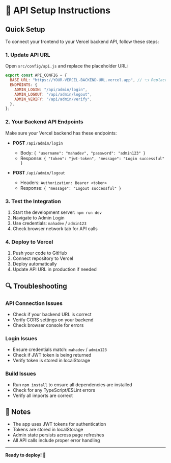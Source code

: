 # 🔧 API Setup Instructions

## Quick Setup

To connect your frontend to your Vercel backend API, follow these steps:

### 1. Update API URL

Open `src/config/api.js` and replace the placeholder URL:

```javascript
export const API_CONFIG = {
  BASE_URL: "https://YOUR-VERCEL-BACKEND-URL.vercel.app", // 👈 Replace this
  ENDPOINTS: {
    ADMIN_LOGIN: "/api/admin/login",
    ADMIN_LOGOUT: "/api/admin/logout",
    ADMIN_VERIFY: "/api/admin/verify",
  },
};
```

### 2. Your Backend API Endpoints

Make sure your Vercel backend has these endpoints:

- **POST** `/api/admin/login`

  - Body: `{ "username": "mahadev", "password": "admin123" }`
  - Response: `{ "token": "jwt-token", "message": "Login successful" }`

- **POST** `/api/admin/logout`
  - Headers: `Authorization: Bearer <token>`
  - Response: `{ "message": "Logout successful" }`

### 3. Test the Integration

1. Start the development server: `npm run dev`
2. Navigate to Admin Login
3. Use credentials: `mahadev` / `admin123`
4. Check browser network tab for API calls

### 4. Deploy to Vercel

1. Push your code to GitHub
2. Connect repository to Vercel
3. Deploy automatically
4. Update API URL in production if needed

## 🔍 Troubleshooting

### API Connection Issues

- Check if your backend URL is correct
- Verify CORS settings on your backend
- Check browser console for errors

### Login Issues

- Ensure credentials match: `mahadev` / `admin123`
- Check if JWT token is being returned
- Verify token is stored in localStorage

### Build Issues

- Run `npm install` to ensure all dependencies are installed
- Check for any TypeScript/ESLint errors
- Verify all imports are correct

## 📝 Notes

- The app uses JWT tokens for authentication
- Tokens are stored in localStorage
- Admin state persists across page refreshes
- All API calls include proper error handling

---

**Ready to deploy! 🚀**
